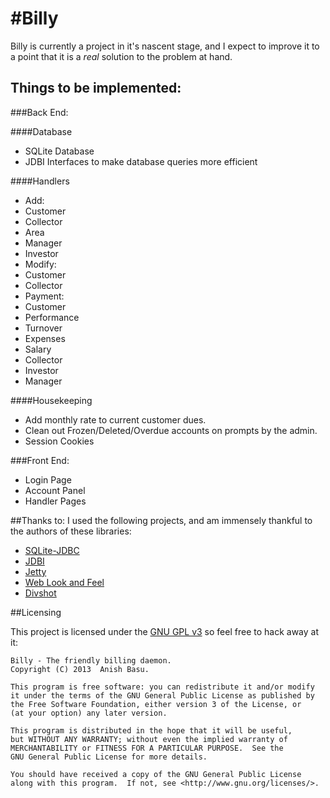 #Billy
=====

 Billy is currently a project in it's nascent stage, and I expect to improve it to a point that it is a _real_ solution to the problem at hand.

Things to be implemented:
--------------------------------------

###Back End:

####Database

 - SQLite Database
 - JDBI Interfaces to make database queries more efficient

####Handlers
 - Add:
  - Customer
  - Collector
  - Area
  - Manager
  - Investor
 - Modify:
  - Customer
  - Collector
 - Payment:
  - Customer
 - Performance
  - Turnover
  - Expenses
 - Salary
  - Collector
  - Investor
  - Manager


####Housekeeping
 - Add monthly rate to current customer dues.
 - Clean out Frozen/Deleted/Overdue accounts on prompts by the admin.
 - Session Cookies

###Front End:
 - Login Page
 - Account Panel
 - Handler Pages

##Thanks to:
I used the following projects, and am immensely thankful to the authors of these libraries:

 - [SQLite-JDBC](https://bitbucket.org/xerial/sqlite-jdbc)
 - [JDBI](http://www.jdbi.org/)
 - [Jetty](http://www.eclipse.org/jetty/)
 - [Web Look and Feel](http://weblookandfeel.com/)
 - [Divshot](http://www.divshot.com/)

##Licensing

This project is licensed under the [GNU GPL v3](http://www.gnu.org/copyleft/gpl.html) so feel free to hack away at it:

    Billy - The friendly billing daemon.
    Copyright (C) 2013  Anish Basu.

    This program is free software: you can redistribute it and/or modify
    it under the terms of the GNU General Public License as published by
    the Free Software Foundation, either version 3 of the License, or
    (at your option) any later version.

    This program is distributed in the hope that it will be useful,
    but WITHOUT ANY WARRANTY; without even the implied warranty of
    MERCHANTABILITY or FITNESS FOR A PARTICULAR PURPOSE.  See the
    GNU General Public License for more details.

    You should have received a copy of the GNU General Public License
    along with this program.  If not, see <http://www.gnu.org/licenses/>.
